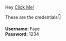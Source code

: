 Hey [Click Me!](login.html) <br>
<p>These are the credentials👇</p>
<b>Username:</b> Faye
<br>
<b>Password:</b> 1234
